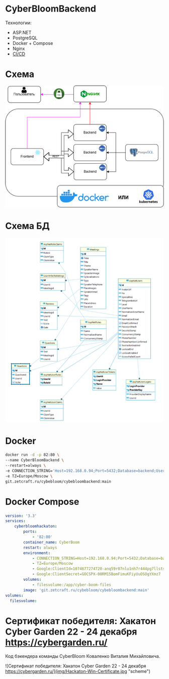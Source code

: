 # CyberBloomBackend

Технологии:
* ASP.NET
* PostgreSQL
* Docker + Compose
* Nginx
* [CI/CD](.gitea/workflows/gitea-push-docker.yml)

# Схема
![Схема](img/scheme.png "scheme")

# Схема БД
![Схема БД](img/db.jpg "scheme")

# Docker

```bash
docker run -d -p 82:80 \
--name CyberBloomBackend \
--restart=always \
-e CONNECTION_STRING='Host=192.168.0.94;Port=5432;Database=backend;Username=prod;Password=' \
-e TZ=Europe/Moscow \
git.zetcraft.ru/cybebloom/cybebloombackend:main
```

# Docker Compose

```yml
version: '3.3'
services:
    cyberbloomhackaton:
        ports:
            - '82:80'
        container_name: CyberBoom
        restart: always
        environment:
            - CONNECTION_STRING=Host=192.168.0.94;Port=5432;Database=backend;Username=prod;Password=
            - TZ=Europe/Moscow
            - Google:ClientId=1074677274720-anq59r07nlu1nh7r444pg7llsts>
            - Google:ClientSecret=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
        volumes:
            - filesvolume:/app/cyber-boom-files
        image: 'git.zetcraft.ru/cybebloom/cybebloombackend:main'
volumes:
  filesvolume:
```


# Сертификат победителя: Хакатон Cyber Garden 22 - 24 декабря https://cybergarden.ru/

Код бэкендера команды CyberBloom Коваленко Виталия Михайловича.


![Сертификат победителя: Хакатон Cyber Garden 22 - 24 декабря https://cybergarden.ru/](img/Hackaton-Win-Certificate.jpg "scheme")




